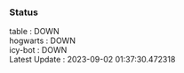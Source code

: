 ### Status


table : DOWN  
hogwarts : DOWN  
icy-bot : DOWN  
Latest Update : 2023-09-02 01:37:30.472318
